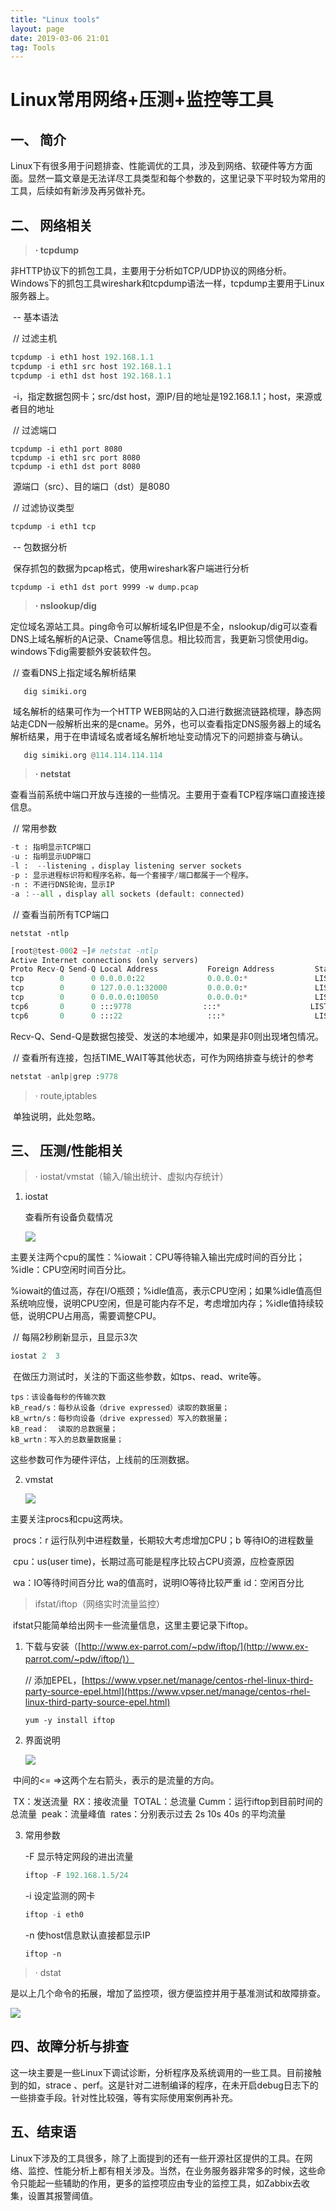```yaml
---
title: "Linux tools"
layout: page
date: 2019-03-06 21:01
tag: Tools
---
```


# Linux常用网络+压测+监控等工具

## 一、 简介

​    Linux下有很多用于问题排查、性能调优的工具，涉及到网络、软硬件等方方面面。显然一篇文章是无法详尽工具类型和每个参数的，这里记录下平时较为常用的工具，后续如有新涉及再另做补充。

## 二、 网络相关

> **·  tcpdump**  

​    非HTTP协议下的抓包工具，主要用于分析如TCP/UDP协议的网络分析。Windows下的抓包工具wireshark和tcpdump语法一样，tcpdump主要用于Linux服务器上。

​    -- 基本语法

​     // 过滤主机

```python
tcpdump -i eth1 host 192.168.1.1  
tcpdump -i eth1 src host 192.168.1.1  
tcpdump -i eth1 dst host 192.168.1.1  
```

​      -i，指定数据包网卡；src/dst host，源IP/目的地址是192.168.1.1；host，来源或者目的地址

​    // 过滤端口

```
tcpdump -i eth1 port 8080  
tcpdump -i eth1 src port 8080  
tcpdump -i eth1 dst port 8080  
```

​       源端口（src）、目的端口（dst）是8080  

​    // 过滤协议类型

```python
tcpdump -i eth1 tcp
```

​    -- 包数据分析

​        保存抓包的数据为pcap格式，使用wireshark客户端进行分析

```
tcpdump -i eth1 dst port 9999 -w dump.pcap  
```



> **· nslookup/dig**

​      定位域名源站工具。ping命令可以解析域名IP但是不全，nslookup/dig可以查看DNS上域名解析的A记录、Cname等信息。相比较而言，我更新习惯使用dig。windows下dig需要额外安装软件包。

​    // 查看DNS上指定域名解析结果

```
   dig simiki.org
```

​       域名解析的结果可作为一个HTTP WEB网站的入口进行数据流链路梳理，静态网站走CDN一般解析出来的是cname。另外，也可以查看指定DNS服务器上的域名解析结果，用于在申请域名或者域名解析地址变动情况下的问题排查与确认。

```python
   dig simiki.org @114.114.114.114
```



> **· netstat**

​        查看当前系统中端口开放与连接的一些情况。主要用于查看TCP程序端口直接连接信息。

​     // 常用参数

```python
-t : 指明显示TCP端口 
-u : 指明显示UDP端口 
-l :  --listening ，display listening server sockets
-p : 显示进程标识符和程序名称，每一个套接字/端口都属于一个程序。 
-n : 不进行DNS轮询，显示IP
-a ：--all ，display all sockets (default: connected)
```

​      // 查看当前所有TCP端口

```
netstat -ntlp
```

```python
[root@test-0002 ~]# netstat -ntlp
Active Internet connections (only servers)
Proto Recv-Q Send-Q Local Address           Foreign Address         State       PID/Program name    
tcp        0      0 0.0.0.0:22              0.0.0.0:*               LISTEN      1146/sshd          
tcp        0      0 127.0.0.1:32000         0.0.0.0:*               LISTEN      957/java           
tcp        0      0 0.0.0.0:10050           0.0.0.0:*               LISTEN      24094/zabbix_agentd 
tcp6       0      0 :::9778                :::*                    LISTEN      26805/java          
tcp6       0      0 :::22                   :::*                    LISTEN      1146/sshd  
```

​        Recv-Q、Send-Q是数据包接受、发送的本地缓冲，如果是非0则出现堵包情况。

​       // 查看所有连接，包括TIME_WAIT等其他状态，可作为网络排查与统计的参考

```python
netstat -anlp|grep :9778
```



> · route,iptables

​        单独说明，此处忽略。

## 三、 压测/性能相关

> · iostat/vmstat（输入/输出统计、虚拟内存统计）

   1. iostat

      查看所有设备负载情况

      ![](..\attach\iostat.png)

主要关注两个cpu的属性：%iowait：CPU等待输入输出完成时间的百分比；%idle：CPU空闲时间百分比。

​    %iowait的值过高，存在I/O瓶颈；%idle值高，表示CPU空闲；如果%idle值高但系统响应慢，说明CPU空闲，但是可能内存不足，考虑增加内存；%idle值持续较低，说明CPU占用高，需要调整CPU。

​    // 每隔2秒刷新显示，且显示3次

```python
iostat 2  3
```

​    在做压力测试时，关注的下面这些参数，如tps、read、write等。

```
tps：该设备每秒的传输次数
kB_read/s：每秒从设备（drive expressed）读取的数据量；
kB_wrtn/s：每秒向设备（drive expressed）写入的数据量；
kB_read：  读取的总数据量；
kB_wrtn：写入的总数量数据量；
```

这些参数可作为硬件评估，上线前的压测数据。

   2. vmstat

      ![](..\attach\vmstat.png)

主要关注procs和cpu这两块。

​    procs：r 运行队列中进程数量，长期较大考虑增加CPU；b 等待IO的进程数量

​    cpu：us(user time)，长期过高可能是程序比较占CPU资源，应检查原因

​    wa：IO等待时间百分比 wa的值高时，说明IO等待比较严重
​    id：空闲百分比

> ifstat/iftop（网络实时流量监控）

​     ifstat只能简单给出网卡一些流量信息，这里主要记录下iftop。

   1. 下载与安装（[http://www.ex-parrot.com/~pdw/iftop/](http://www.ex-parrot.com/~pdw/iftop/)）

      // 添加EPEL，[https://www.vpser.net/manage/centos-rhel-linux-third-party-source-epel.html](https://www.vpser.net/manage/centos-rhel-linux-third-party-source-epel.html)

      ```
      yum -y install iftop
      ```

2. 界面说明

   ![](..\attach\iftop.png)

​    中间的<= =>这两个左右箭头，表示的是流量的方向。

​	TX：发送流量
​	RX：接收流量
​	TOTAL：总流量
​	Cumm：运行iftop到目前时间的总流量
​	peak：流量峰值
​	rates：分别表示过去 2s 10s 40s 的平均流量

3. 常用参数

   -F 显示特定网段的进出流量

   ```python
   iftop -F 192.168.1.5/24
   ```

   -i 设定监测的网卡

   ```python
   iftop -i eth0
   ```

   -n 使host信息默认直接都显示IP

   ```
   iftop -n
   ```

> · dstat

​        是以上几个命令的拓展，增加了监控项，很方便监控并用于基准测试和故障排查。

![](..\attach\dstat.png)

## 四、故障分析与排查

​    这一块主要是一些Linux下调试诊断，分析程序及系统调用的一些工具。目前接触到的如，strace 、perf。这是针对二进制编译的程序，在未开启debug日志下的一些排查手段。针对性比较强，等有实际使用案例再补充。

## 五、结束语

​    Linux下涉及的工具很多，除了上面提到的还有一些开源社区提供的工具。在网络、监控、性能分析上都有相关涉及。当然，在业务服务器非常多的时候，这些命令只能起一些辅助的作用，更多的监控项应由专业的监控工具，如Zabbix去收集，设置其报警阈值。